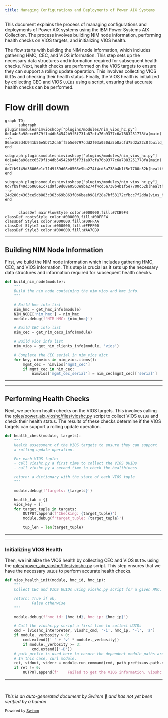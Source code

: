```yaml
---
title: Managing Configurations and Deployments of Power AIX Systems
---
```

This document explains the process of managing configurations and deployments of Power AIX systems using the IBM Power Systems AIX Collection. The process involves building NIM node information, performing health checks on VIOS targets, and initializing VIOS health.

The flow starts with building the NIM node information, which includes gathering HMC, CEC, and VIOS information. This step sets up the necessary data structures and information required for subsequent health checks. Next, health checks are performed on the VIOS targets to ensure they can support a rolling update operation. This involves collecting VIOS <SwmToken path="plugins/modules/nim_vios_hc.py" pos="398:9:9" line-data="    Collect CEC and VIOS UUIDs using vioshc.py script for a given HMC.">`UUIDs`</SwmToken> and checking their health status. Finally, the VIOS health is initialized by collecting CEC and VIOS <SwmToken path="plugins/modules/nim_vios_hc.py" pos="398:9:9" line-data="    Collect CEC and VIOS UUIDs using vioshc.py script for a given HMC.">`UUIDs`</SwmToken> using a script, ensuring that accurate health checks can be performed.

# Flow drill down

```mermaid
graph TD;
      subgraph pluginsmodulesnimvioshcpy["plugins/modules/nim_vios_hc.py"]
0d1a4e5a98ecc6579f1b4db54542b9f5f731a87cfa76b9377c6a7883251778fa(main) --> 86ae165d4b941b56e5b712ca6ff5b5d0797cdd2f03a050da5b8acfd75d2a22c0(build_nim_node)
end

subgraph pluginsmodulesnimvioshcpy["plugins/modules/nim_vios_hc.py"]
0d1a4e5a98ecc6579f1b4db54542b9f5f731a87cfa76b9377c6a7883251778fa(main) --> 0d7fb9f49d36066e1c71d9f59d08e0563e9ba274f4cd5a738b4b1f5e7700c52b(health_check)
end

subgraph pluginsmodulesnimvioshcpy["plugins/modules/nim_vios_hc.py"]
0d7fb9f49d36066e1c71d9f59d08e0563e9ba274f4cd5a738b4b1f5e7700c52b(health_check) --> 24d280c4303ce5db883c363b69b863f0b6beeb981f28a7bf53172cfbcc7f2dda(vios_health_init)
end


      classDef mainFlowStyle color:#000000,fill:#7CB9F4
classDef rootsStyle color:#000000,fill:#00FFF4
classDef Style1 color:#000000,fill:#00FFAA
classDef Style2 color:#000000,fill:#FFFF00
classDef Style3 color:#000000,fill:#AA7CB9
```

<SwmSnippet path="/plugins/modules/nim_vios_hc.py" line="229">

---

## Building NIM Node Information

First, we build the NIM node information which includes gathering HMC, CEC, and VIOS information. This step is crucial as it sets up the necessary data structures and information required for subsequent health checks.

```python
def build_nim_node(module):
    """
    Build the nim node containing the nim vios and hmc info.
    """

    # Build hmc info list
    nim_hmc = get_hmc_info(module)
    NIM_NODE['nim_hmc'] = nim_hmc
    module.debug(f'NIM HMC: {nim_hmc}')

    # Build CEC info list
    nim_cec = get_nim_cecs_info(module)

    # Build vios info list
    nim_vios = get_nim_clients_info(module, 'vios')

    # Complete the CEC serial in nim_vios dict
    for key, nimvios in nim_vios.items():
        mgmt_cec = nimvios['mgmt_cec']
        if mgmt_cec in nim_cec:
            nimvios['mgmt_cec_serial'] = nim_cec[mgmt_cec]['serial']
```

---

</SwmSnippet>

<SwmSnippet path="/plugins/modules/nim_vios_hc.py" line="496">

---

## Performing Health Checks

Next, we perform health checks on the VIOS targets. This involves calling the <SwmPath>[roles/power_aix_vioshc/files/vioshc.py](roles/power_aix_vioshc/files/vioshc.py)</SwmPath> script to collect VIOS <SwmToken path="plugins/modules/nim_vios_hc.py" pos="502:23:23" line-data="    - call vioshc.py a first time to collect the VIOS UUIDs">`UUIDs`</SwmToken> and check their health status. The results of these checks determine if the VIOS targets can support a rolling update operation.

```python
def health_check(module, targets):
    """
    Health assessment of the VIOS targets to ensure they can support
    a rolling update operation.

    For each VIOS tuple:
    - call vioshc.py a first time to collect the VIOS UUIDs
    - call vioshc.py a second time to check the healthiness

    return: a dictionary with the state of each VIOS tuple
    """

    module.debug(f'targets: {targets}')

    health_tab = {}
    vios_key = []
    for target_tuple in targets:
        OUTPUT.append(f'Checking: {target_tuple}')
        module.debug(f'target_tuple: {target_tuple}')

        tup_len = len(target_tuple)
```

---

</SwmSnippet>

<SwmSnippet path="/plugins/modules/nim_vios_hc.py" line="396">

---

### Initializing VIOS Health

Then, we initialize the VIOS health by collecting CEC and VIOS <SwmToken path="plugins/modules/nim_vios_hc.py" pos="398:9:9" line-data="    Collect CEC and VIOS UUIDs using vioshc.py script for a given HMC.">`UUIDs`</SwmToken> using the <SwmPath>[roles/power_aix_vioshc/files/vioshc.py](roles/power_aix_vioshc/files/vioshc.py)</SwmPath> script. This step ensures that we have the necessary <SwmToken path="plugins/modules/nim_vios_hc.py" pos="398:9:9" line-data="    Collect CEC and VIOS UUIDs using vioshc.py script for a given HMC.">`UUIDs`</SwmToken> to perform accurate health checks.

```python
def vios_health_init(module, hmc_id, hmc_ip):
    """
    Collect CEC and VIOS UUIDs using vioshc.py script for a given HMC.

    return: True if ok,
            False otherwise
    """

    module.debug(f'hmc_id: {hmc_id}, hmc_ip: {hmc_ip}')

    # Call the vioshc.py script a first time to collect UUIDs
    cmd = [vioshc_interpreter, vioshc_cmd, '-i', hmc_ip, '-l', 'a']
    if module._verbosity > 0:
        cmd.extend(['-' + 'v' * module._verbosity])
        if module._verbosity >= 3:
            cmd.extend(['-D'])
    # path prefix is used here to ensure the dependent module paths are present.
    # In this case, curl module.
    ret, stdout, stderr = module.run_command(cmd, path_prefix=os.path.dirname(vioshc_interpreter))
    if ret != 0:
        OUTPUT.append(f'    Failed to get the VIOS information, vioshc returned: {stderr}')
```

---

</SwmSnippet>

&nbsp;

*This is an auto-generated document by Swimm 🌊 and has not yet been verified by a human*

<SwmMeta version="3.0.0" repo-id="Z2l0aHViJTNBJTNBYW5zaWJsZS1wb3dlci1haXglM0ElM0Fzd2ltbWlv" repo-name="ansible-power-aix"><sup>Powered by [Swimm](/)</sup></SwmMeta>
